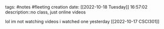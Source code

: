 tags: #notes #fleeting
creation date: [[2022-10-18 Tuesday]] 16:57:02
description::no class, just online videos

lol im not watching videos
i watched one yesterday [[2022-10-17 CSCI301]]